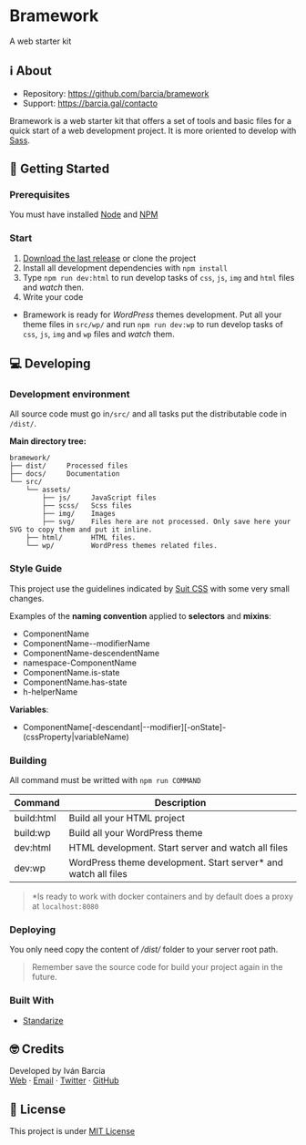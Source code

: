 # Bramework
A web starter kit


## ℹ️ About
- Repository: https://github.com/barcia/bramework
- Support: https://barcia.gal/contacto

Bramework is a web starter kit that offers a set of tools and basic files for a quick start of a web development project. It is more oriented to develop with [Sass](http://sass-lang.com).


## 🛫 Getting Started

### Prerequisites
You must have installed [Node](https://nodejs.org/en/download/) and [NPM](https://www.npmjs.com/get-npm)

### Start
1. [Download the last release](https://github.com/barcia/bramework/archive/master.zip) or clone the project
2. Install all development dependencies with `npm install`
3. Type `npm run dev:html` to run develop tasks of `css`, `js`, `img` and `html` files and *watch* then.
4. Write your code

- Bramework is ready for *WordPress* themes development. Put all your theme files in `src/wp/` and run `npm run dev:wp` to run develop tasks of `css`, `js`, `img` and `wp` files and *watch* them.

## 💻 Developing

### Development environment
All source code must go in`/src/` and all tasks put the distributable code in `/dist/`.

**Main directory tree:**
```
bramework/
├── dist/     Processed files
├── docs/     Documentation
└── src/
    └── assets/
        ├── js/     JavaScript files
        ├── scss/   Scss files
        ├── img/    Images
        ├── svg/    Files here are not processed. Only save here your SVG to copy them and put it inline.
    ├── html/       HTML files.
    └── wp/         WordPress themes related files.     
```

### Style Guide
This project use the guidelines indicated by [Suit CSS](https://suitcss.github.io) with some very small changes.

Examples of the **naming convention** applied to **selectors** and **mixins**:
- ComponentName
- ComponentName--modifierName
- ComponentName-descendentName
- namespace-ComponentName
- ComponentName.is-state
- ComponentName.has-state
- h-helperName

**Variables**:
- ComponentName[-descendant|--modifier][-onState]-(cssProperty|variableName)



### Building
All command must be writted with `npm run COMMAND`

| Command       | Description  |
| ------------- | ------------- |
| build:html     | Build all your HTML project |
| build:wp     | Build all your WordPress theme |
| dev:html     | HTML development. Start server and watch all files |
| dev:wp     | WordPress theme development. Start server* and watch all files |

> *Is ready to work with docker containers and by default does a proxy at `localhost:8080`


### Deploying
You only need copy the content of */dist/* folder to your server root path.

> Remember save the source code for build your project again in the future.

### Built With
- [Standarize](https://github.com/barcia/standarize)



## 🤓 Credits
Developed by Iván Barcia  
[Web](https://barcia.gal) · [Email](mailto:ivan@barcia.gal) · [Twitter](http://www.twitter.com/bartzia) · [GitHub](http://www.github.com/barcia)



## 📄 License
This project is under [MIT License](https://github.com/barcia/bramework/blob/master/LICENSE)
